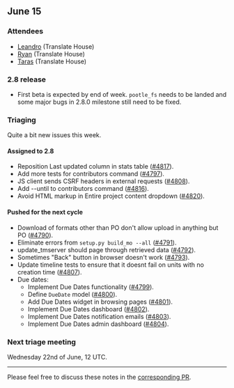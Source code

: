 ## June 15

### Attendees

* [Leandro](https://github.com/unho) (Translate House)
* [Ryan](https://github.com/phlax) (Translate House)
* [Taras](https://github.com/ta2-1) (Translate House)

### 2.8 release

* First beta is expected by end of week. `pootle_fs` needs to be landed and
  some major bugs in 2.8.0 milestone still need to be fixed.

### Triaging

Quite a bit new issues this week.

#### Assigned to 2.8

* Reposition Last updated column in stats table
  ([#4817](https://github.com/translate/pootle/issues/4817)).
* Add more tests for contributors command
  ([#4797](https://github.com/translate/pootle/issues/4797)).
* JS client sends CSRF headers in external requests
  ([#4808](https://github.com/translate/pootle/issues/4808)).
* Add --until to contributors command
  ([#4816](https://github.com/translate/pootle/issues/4816)).
* Avoid HTML markup in Entire project content dropdown
  ([#4820](https://github.com/translate/pootle/issues/4820)).


#### Pushed for the next cycle

* Download of formats other than PO don't allow upload in anything but PO
  ([#4790](https://github.com/translate/pootle/issues/4790)).
* Eliminate errors from `setup.py build_mo --all`
  ([#4791](https://github.com/translate/pootle/issues/4791)).
* update_tmserver should page through retrieved data
  ([#4792](https://github.com/translate/pootle/issues/4792)).
* Sometimes "Back" button in browser doesn't work
  ([#4793](https://github.com/translate/pootle/issues/4793)).
* Update timeline tests to ensure that it doesnt fail on units with no creation
  time ([#4807](https://github.com/translate/pootle/issues/4807)).
* Due dates:
  * Implement Due Dates functionality
    ([#4799](https://github.com/translate/pootle/issues/4799)).
  * Define `DueDate` model
    ([#4800](https://github.com/translate/pootle/issues/4800)).
  * Add Due Dates widget in browsing pages
    ([#4801](https://github.com/translate/pootle/issues/4801)).
  * Implement Due Dates dashboard
    ([#4802](https://github.com/translate/pootle/issues/4802)).
  * Implement Due Dates notification emails
    ([#4803](https://github.com/translate/pootle/issues/4803)).
  * Implement Due Dates admin dashboard
    ([#4804](https://github.com/translate/pootle/issues/4804)).


### Next triage meeting

Wednesday 22nd of June, 12 UTC.

----

Please feel free to discuss these notes in the 
[corresponding PR](https://github.com/translate/core-notes/pull/4).
